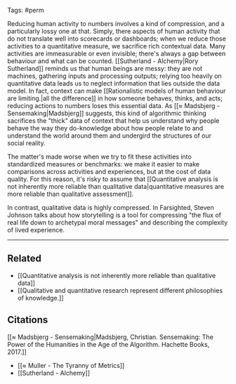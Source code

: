 Tags: #perm 

Reducing human activity to numbers involves a kind of compression, and a particularly lossy one at that. Simply, there aspects of human activity that do not translate well into scorecards or dashboards; when we reduce those activities to a quantitative measure, we sacrifice rich contextual data. Many activities are immeasurable or even invisible; there's always a gap between behaviour and what can be counted. [[Sutherland - Alchemy|Rory Sutherland]] reminds us that human beings are messy: they are not machines, gathering inputs and processing outputs; relying too heavily on quantitative data leads us to neglect information that lies outside the data model. In fact, context can make [[Rationalistic models of human behaviour are limiting.|all the difference]] in how someone behaves, thinks, and acts; reducing actions to numbers loses this essential data. As [[≈ Madsbjerg - Sensemaking|Madsbjerg]] suggests, this kind of algorithmic thinking sacrifices the "thick" data of context that help us understand why people behave the way they do-knowledge about how people relate to and understand the world around them and undergird the structures of our social reality. 

The matter's made worse when we try to fit these activities into standardized measures or benchmarks: we make it easier to make comparisons across activities and experiences, but at the cost of data quality. For this reason, it's risky to assume that [[Quantitative analysis is not inherently more reliable than qualitative data|quantitative measures are more reliable than qualitative assessment]].

In contrast, qualitative data is highly compressed. In Farsighted, Steven Johnson talks about how storytelling is a tool for compressing "the flux of real life down to archetypal moral messages" and describing the complexity of lived experience. 

---
## Related
- [[Quantitative analysis is not inherently more reliable than qualitative data]]
- [[Qualitative and quantitative research represent different philosophies of knowledge.]]

## Citations
[[≈ Madsbjerg - Sensemaking|Madsbjerg, Christian. Sensemaking: The Power of the Humanities in the Age of the Algorithm. Hachette Books, 2017.]]

- [[≈ Muller - The Tyranny of Metrics]]
- [[Sutherland - Alchemy]]
